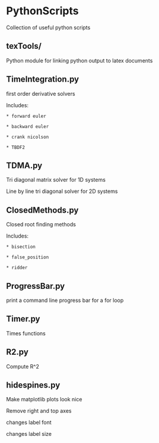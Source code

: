 # PythonScripts
Collection of useful python scripts

## texTools/
Python module for linking python output to latex documents

## TimeIntegration.py
first order derivative solvers 

Includes: 

	* forward euler

	* backward euler 

	* crank nicolson 

	* TBDF2


## TDMA.py
Tri diagonal matrix solver for 1D systems 

Line by line tri diagonal solver for 2D systems 


## ClosedMethods.py
Closed root finding methods 

Includes:

	* bisection 

	* false_position 

	* ridder


## ProgressBar.py
print a command line progress bar for a for loop 

## Timer.py
Times functions 

## R2.py
Compute R^2 

## hidespines.py
Make matplotlib plots look nice 

Remove right and top axes 

changes label font 

changes label size 



